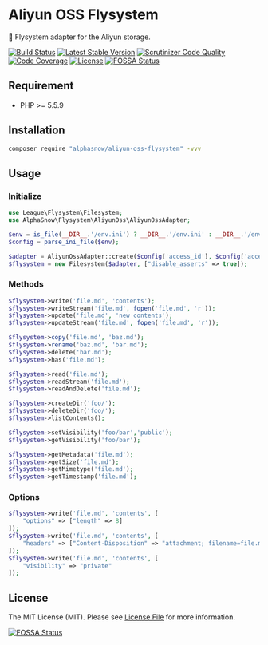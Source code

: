 # Aliyun OSS Flysystem

💾 Flysystem adapter for the Aliyun storage.

[![Build Status](https://github.com/alphasnow/aliyun-oss-flysystem/workflows/CI/badge.svg)](https://github.com/alphasnow/aliyun-oss-flysystem/actions)
[![Latest Stable Version](https://poser.pugx.org/alphasnow/aliyun-oss-flysystem/v/stable)](https://packagist.org/packages/alphasnow/aliyun-oss-flysystem)
[![Scrutinizer Code Quality](https://scrutinizer-ci.com/g/alphasnow/aliyun-oss-flysystem/badges/quality-score.png?b=master)](https://scrutinizer-ci.com/g/alphasnow/aliyun-oss-flysystem/?branch=master)
[![Code Coverage](https://scrutinizer-ci.com/g/alphasnow/aliyun-oss-flysystem/badges/coverage.png?b=master)](https://scrutinizer-ci.com/g/alphasnow/aliyun-oss-flysystem/?branch=master)
[![License](https://poser.pugx.org/alphasnow/aliyun-oss-flysystem/license)](https://packagist.org/packages/alphasnow/aliyun-oss-flysystem)
[![FOSSA Status](https://app.fossa.com/api/projects/git%2Bgithub.com%2Falphasnow%2Faliyun-oss-flysystem.svg?type=shield)](https://app.fossa.com/projects/git%2Bgithub.com%2Falphasnow%2Faliyun-oss-flysystem?ref=badge_shield)

## Requirement

- PHP >= 5.5.9

## Installation

```bash
composer require "alphasnow/aliyun-oss-flysystem" -vvv
```

## Usage

### Initialize
```php
use League\Flysystem\Filesystem;
use AlphaSnow\Flysystem\AliyunOss\AliyunOssAdapter;

$env = is_file(__DIR__.'/env.ini') ? __DIR__.'/env.ini' : __DIR__.'/env.example.ini' ;
$config = parse_ini_file($env);

$adapter = AliyunOssAdapter::create($config['access_id'], $config['access_key'], $config['endpoint'], $config['bucket'], $config['prefix'], $config['options']);
$flysystem = new Filesystem($adapter, ["disable_asserts" => true]);
```

### Methods
```php
$flysystem->write('file.md', 'contents');
$flysystem->writeStream('file.md', fopen('file.md', 'r'));
$flysystem->update('file.md', 'new contents');
$flysystem->updateStream('file.md', fopen('file.md', 'r'));

$flysystem->copy('file.md', 'baz.md');
$flysystem->rename('baz.md', 'bar.md');
$flysystem->delete('bar.md');
$flysystem->has('file.md');

$flysystem->read('file.md');
$flysystem->readStream('file.md');
$flysystem->readAndDelete('file.md');

$flysystem->createDir('foo/');
$flysystem->deleteDir('foo/');
$flysystem->listContents();

$flysystem->setVisibility('foo/bar','public');
$flysystem->getVisibility('foo/bar');

$flysystem->getMetadata('file.md');
$flysystem->getSize('file.md');
$flysystem->getMimetype('file.md');
$flysystem->getTimestamp('file.md');
```

### Options
```php
$flysystem->write('file.md', 'contents', [
    "options" => ["length" => 8]
]);
$flysystem->write('file.md', 'contents', [
    "headers" => ["Content-Disposition" => "attachment; filename=file.md"]
]);
$flysystem->write('file.md', 'contents', [
    "visibility" => "private"
]);
```

## License
The MIT License (MIT). Please see [License File](LICENSE) for more information.

[![FOSSA Status](https://app.fossa.com/api/projects/git%2Bgithub.com%2Falphasnow%2Faliyun-oss-flysystem.svg?type=large)](https://app.fossa.com/projects/git%2Bgithub.com%2Falphasnow%2Faliyun-oss-flysystem?ref=badge_large)
